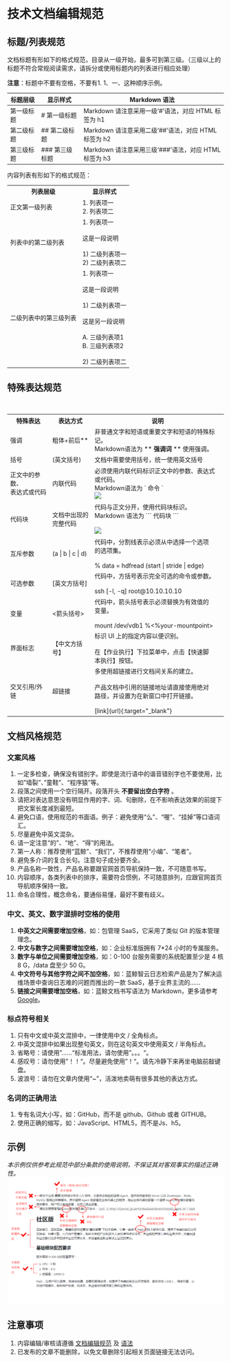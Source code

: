 # 技术文档编辑规范

## 标题/列表规范

文档标题有形如下的格式规范，目录从一级开始，最多可到第三级。（三级以上的标题不符合常规阅读需求，请拆分或使用标题内的列表进行相应处理）

**注意**：标题中不要有空格，不要有1. 1、一、这种顺序示例。

| 标题层级   | 显示样式       | Markdown 语法                                         |
| --------- | -------------- | ----------------------------------------------------- |
| 第一级标题 | # 第一级标题   | Markdown 请注意采用一级‘#’语法，对应 HTML 标签为 h1   |
| 第二级标题 | ## 第二级标题  | Markdown 请注意采用二级‘##’语法，对应 HTML 标签为 h2  |
| 第三级标题 | ### 第三级标题 | Markdown 请注意采用三级‘###’语法，对应 HTML 标签为 h3 |

内容列表有形如下的格式规范：

<table>
  <tbody>
  <tr>
    <th> 列表层级</th>
    <th> 显示样式</th>
  </tr>
  <tr>
    <td> 正文第一级列表</td>
    <td> 1. 列表项一<br>2. 列表项二	</td>
  </tr>
  <tr>
    <td> 列表中的第二级列表</td>
    <td> 1. 列表项一<br><br>这是一段说明<br><br>1) 二级列表项一<br>  2) 二级列表项二	</td>
  </tr>
  <tr>
    <td> 二级列表中的第三级列表</td>
    <td> 1. 列表项一<br><br>这是一段说明<br><br>1) 二级列表项一<br><br>这是另一段说明<br><br>A. 三级列表项1<br>B.  三级列表项2<br><br>2) 二级列表项二</td>
  </tr>
  </tbody>
</table>

## 特殊表达规范

<table>
  <tbody>
  <tr>
    <th>特殊表达</th>
    <th>表达方式</th>
    <th>说明</th>
  </tr>
  <tr>
    <td>强调</td>
    <td>粗体+前后**</td>
    <td>非普通文字和短语或重要文字和短语的特殊标记。<br/>Markdown语法为 ** <b>强调词</b> ** 使用强调。</td>
  </tr>
  <tr>
    <td>括号</td>
    <td>(英文括号)</td>
    <td>文档中需要使用括号，统一使用英文括号<br>
    </td>
  </tr>
  <tr>
    <td>正文中的参数、<br/>表达式或代码</td>
    <td>内联代码</td>
    <td>必须使用内联代码标识正文中的参数、表达式或代码。<br/>Markdown语法为 ` 命令 `<br/><img src="https://mccdn.qcloud.com/static/img/f9dbb700441f7a407727eb9c6d20a4e8/image.png"></td>
  </tr>
  <tr>
    <td>代码块</td>
    <td>文档中出现的<br>完整代码	</td>
    <td>代码与正文分开，使用代码块标识。<br/>Markdown 语法为 ``` 代码块 ```<br><br><img src="https://mccdn.qcloud.com/static/img/05b2ea78c32e165af2922b3a9da54464/image.png"></td>
  </tr>
  <tr>
    <td>互斥参数</td>
    <td>(a | b | c | d)</td>
    <td>代码中，分割线表示必须从中选择一个选项<br>的选项集。<br><br>% data = hdfread (start | stride | edge)</td>
  </tr>
  <tr>
    <td>可选参数</td>
    <td>[英文方括号]</td>
    <td>代码中，方括号表示完全可选的命令或参数。<br><br>ssh [-l, -q] root@10.10.10.10</td>
  </tr>
  <tr>
    <td>变量</td>
    <td>	<箭头括号></td>
    <td>代码中，箭头括号表示必须替换为有效值的<br>变量。<br><br>mount /dev/vdb1 %<%your-mountpoint></td>
  </tr>
  <tr>
    <td>界面标志</td>
    <td>【中文方括号】</td>
    <td>标识 UI 上的指定内容以便识别。<br><br>在【作业执行】下拉菜单中，点击【快速脚<br>本执行】按钮。</td>
  </tr>
  <tr>
    <td>交叉引用/外链</td>
    <td>超链接</td>
    <td>多使用超链接进行文档间关系的建立。<br><br>产品文档中引用的链接地址请直接使用绝对<br>路径，并设置为在新窗口中打开链接。<br><br>[link](url){:target="_blank"}</td>
  </tr>
</tbody>
</table>

## 文档风格规范

### 文案风格

1. 一定多检查，确保没有错别字。即使是流行语中的谐音错别字也不要使用，比如”墙裂”、”童鞋”、“程序猿”等。
2. 段落之间使用一个空行隔开。段落开头 **不要留出空白字符** 。
3. 请把对表达意思没有明显作用的字、词、句删除，在不影响表达效果的前提下把文案长度减到最短。
4. 避免口语，使用规范的书面语。例子：避免使用“么”、“喔”、“挂掉”等口语词汇。
5. 尽量避免中英文混杂。
6. 请一定注意“的”、“地”、“得”的用法。
7. 第一人称：推荐使用“蓝鲸”、“我们”，不推荐使用“小编”、“笔者”。
8. 避免多介词的复合长句。注意句子成分要齐全。
9. 产品名称一致性，产品名称要跟官网首页导航保持一致，不可随意书写。
10. 内容顺序，各类列表中的排序，需要符合惯例，不可随意排列，应跟官网首页导航顺序保持一致。
11. 命名合理性，概念命名，要通俗易懂，最好不要有歧义。

### 中文、英文、数字混排时空格的使用

1. **中英文之间需要增加空格**，如：包管理 SaaS，它采用了类似 Git 的版本管理理念。
2. **中文与数字之间需要增加空格**，如：企业标准版拥有 7*24 小时的专属服务。
3. **数字与单位之间需要增加空格**，如：0-100 台服务需要的系统配置至少是 4 核 8 G，/data 盘至少 50 G。
4. **中文符号与其他字符之间不加空格**，如：蓝鲸智云日志检索产品是为了解决运维场景中查询日志难的问题而推出的一款 SaaS，基于业界主流的……
5. **链接之间需要增加空格**，如：蓝鲸文档书写语法为 Markdown，更多请参考 [Google](https://github.com/TencentBlueKing/BKDocs/blob/master/新文档中心格式要求)。

### 标点符号相关

1. 只有中文或中英文混排中，一律使用中文 / 全角标点。
2. 中英文混排中如果出现整句英文，则在这句英文中使用英文 / 半角标点。
3. 省略号：请使用”……“标准用法，请勿使用”。。。“。
4. 感叹号：请勿使用”！！“。尽量避免使用”！“。请先冷静下来再坐电脑前敲键盘。
5. 波浪号：请勿在文章内使用“~”，活泼地卖萌有很多其他的表达方式。

### 名词的正确用法

1. 专有名词大小写，如：GitHub，而不是 github、Github 或者 GITHUB。
2. 使用正确的缩写，如：JavaScript、HTML5，而不是Js、h5。

## 示例

*本示例仅供参考此规范中部分条款的使用说明，不保证其对客观事实的描述正确性。* [![img](https://raw.githubusercontent.com/shpdnkti/bkFramework/master/example.png)](https://raw.githubusercontent.com/shpdnkti/bkFramework/master/example.png)

## 注意事项

1. 内容编辑/审核请遵循 [文档编辑规范](5.1/文档共建/文档编辑规范/文档编辑规范.md) 及 [语法]( https://www.runoob.com/markdown/md-tutorial.html )
2. 已发布的文章不能删除，以免文章删除引起相关页面链接无法访问。
